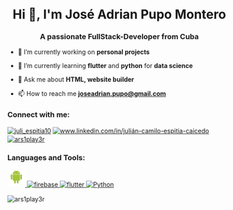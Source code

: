 <h1 align="center">Hi 👋, I'm José Adrian Pupo Montero</h1>
<h3 align="center">A passionate FullStack-Developer from Cuba</h3>

- 🔭 I’m currently working on **personal projects**

- 🌱 I’m currently learning **flutter** and **python** for **data science**

- 💬 Ask me about **HTML, website builder**

- 📫 How to reach me **joseadrian.pupo@gmail.com**

<h3 align="left">Connect with me:</h3>
<p align="left">
<a href="https://twitter.com/juli_espitia10" target="blank"><img align="center" src="https://raw.githubusercontent.com/ars1play3r/github-profile-readme-generator/master/src/images/icons/Social/twitter.svg" alt="juli_espitia10" height="30" width="40" /></a>
<a href="https://linkedin.com/in/julián-camilo-espitia-caicedo" target="blank"><img align="center" src="https://raw.githubusercontent.com/ars1play3r/github-profile-readme-generator/master/src/images/icons/Social/linked-in-alt.svg" alt="www.linkedin.com/in/julián-camilo-espitia-caicedo" height="30" width="40" /></a>
<a href="https://instagram.com/juli_espitia10" target="blank"><img align="center" src="https://raw.githubusercontent.com/ars1play3r/github-profile-readme-generator/master/src/images/icons/Social/instagram.svg" alt="ars1play3r" height="30" width="40" /></a>
</p>

<h3 align="left">Languages and Tools:</h3>
<p align="left"> <a href="https://developer.android.com" target="_blank" rel="noreferrer"> <img src="https://raw.githubusercontent.com/devicons/devicon/master/icons/android/android-original-wordmark.svg" alt="android" width="40" height="40"/> </a> <a href="https://firebase.google.com/" target="_blank" rel="noreferrer"> <img src="https://www.vectorlogo.zone/logos/firebase/firebase-icon.svg" alt="firebase" width="40" height="40"/> </a> <a href="https://flutter.dev" target="_blank" rel="noreferrer"> <img src="https://www.vectorlogo.zone/logos/flutterio/flutterio-icon.svg" alt="flutter" width="40" height="40"/> </a> <a href="https://www.python.org/" target="_blank" rel="noreferrer"> <img src="https://www.vectorlogo.zone/logos/python/python-icon.svg" alt="Python" width="40" height="40"/> </a> </p>

<p><img align="center" src="https://github-readme-stats.vercel.app/api/top-langs?username=julicam10&show_icons=true&locale=en&layout=compact" alt="ars1play3r" /></p>
